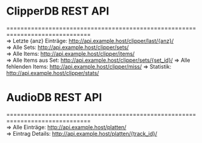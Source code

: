   # ClipperDB REST API
 ==============================================================================   
   => Letzte {anz} Einträge:   http://api.example.host/clipper/last/{anz}/    
   => Alle Sets:               http://api.example.host/clipper/sets/    
   => Alle Items:              http://api.example.host/clipper/items/   
   => Alle Items aus Set:      http://api.example.host/clipper/sets/{set_id}/
   => Alle fehlenden Items:    http://api.example.host/clipper/miss/
   => Statistik:               http://api.example.host/clipper/stats/


  # AudioDB REST API
 ==============================================================================   
   => Alle Einträge:            http://api.example.host/platten/   
   => Eintrag Details:          http://api.example.host/platten/{track_id}/
